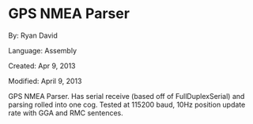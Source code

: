 # GPS NMEA Parser

By: Ryan David

Language: Assembly

Created: Apr 9, 2013

Modified: April 9, 2013

GPS NMEA Parser. Has serial receive (based off of FullDuplexSerial) and parsing rolled into one cog. Tested at 115200 baud, 10Hz position update rate with GGA and RMC sentences.
